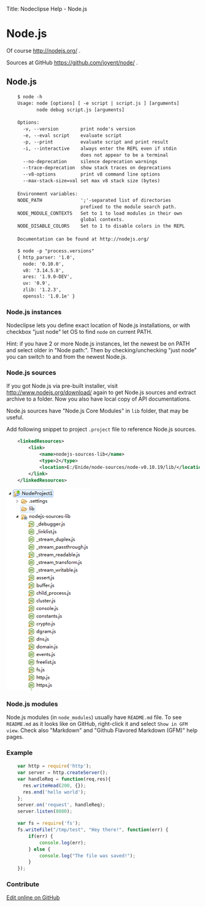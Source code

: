 Title:  Nodeclipse Help - Node.js

# Node.js

Of course <http://nodejs.org/> .

Sources at GitHub <https://github.com/joyent/node/> .

## Node.js

```txt
	$ node -h
	Usage: node [options] [ -e script | script.js ] [arguments]
	       node debug script.js [arguments]
	
	Options:
	  -v, --version        print node's version
	  -e, --eval script    evaluate script
	  -p, --print          evaluate script and print result
	  -i, --interactive    always enter the REPL even if stdin
	                       does not appear to be a terminal
	  --no-deprecation     silence deprecation warnings
	  --trace-deprecation  show stack traces on deprecations
	  --v8-options         print v8 command line options
	  --max-stack-size=val set max v8 stack size (bytes)
	
	Environment variables:
	NODE_PATH              ';'-separated list of directories
	                       prefixed to the module search path.
	NODE_MODULE_CONTEXTS   Set to 1 to load modules in their own
	                       global contexts.
	NODE_DISABLE_COLORS    Set to 1 to disable colors in the REPL
	
	Documentation can be found at http://nodejs.org/
```


```txt
	$ node -p "process.versions"
	{ http_parser: '1.0',
	  node: '0.10.0',
	  v8: '3.14.5.8',
	  ares: '1.9.0-DEV',
	  uv: '0.9',
	  zlib: '1.2.3',
	  openssl: '1.0.1e' }
```

### Node.js instances

Nodeclipse lets you define exact location of Node.js installations, or with checkbox "just node" let OS to find `node`
on current PATH.

Hint: if you have 2 or more Node.js instances, let the newest be on PATH and select older in "Node path:".
Then by checking/unchecking "just node" you can switch to and from the newest Node.js.

### Node.js sources

If you got Node.js via pre-built installer, visit <http://www.nodejs.org/download/> again to get Node.js sources
and extract archive to a folder. Now you also have local copy of API documentations.

Node.js sources have "Node.js Core Modules" in `lib` folder, that may be useful.

Add following snippet to project `.project` file to reference Node.js sources.

```xml
	<linkedResources>
		<link>
			<name>nodejs-sources-lib</name>
			<type>2</type>
			<location>E:/Enide/node-sources/node-v0.10.19/lib/</location>
		</link>
	</linkedResources>
``` 

![](images/nodejs-sources-lib.PNG) 


### Node.js modules

Node.js modules (in `node_modules`) usually have `README.md` file.
To see `README.md` as it looks like on GitHub, right-click it and select `Show in GFM view`.
Check also "Markdown" and "Github Flavored Markdown (GFM)" help pages.

### Example

```javascript
	var http = require('http');
	var server = http.createServer();
	var handleReq = function(req,res){
	  res.writeHead(200, {});
	  res.end('hello world');
	};
	server.on('request', handleReq);
	server.listen(8080);
```

```javascript
	var fs = require('fs');
	fs.writeFile("/tmp/test", "Hey there!", function(err) {
	    if(err) {
	        console.log(err);
	    } else {
	        console.log("The file was saved!");
	    }
	}); 
```

### Contribute

<a href="https://github.com/Nodeclipse/nodeclipse-1/blob/master/org.nodeclipse.help/contents/nodejs.md" target="_blank">Edit online on GitHub</a>
